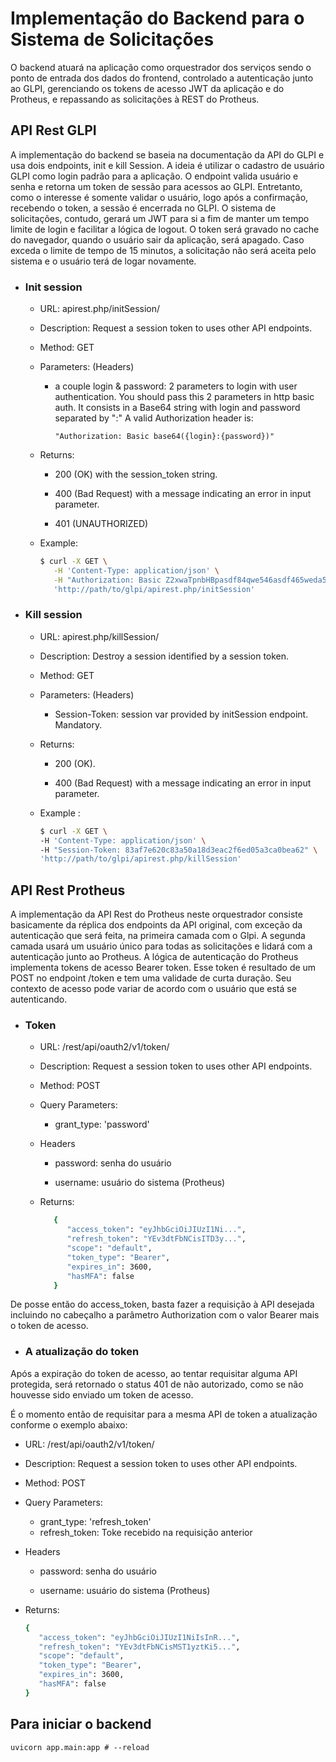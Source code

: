 # Implementação do Backend para o Sistema de Solicitações

O backend atuará na aplicação como orquestrador dos serviços sendo o ponto de entrada dos dados do frontend, controlado a autenticação junto ao GLPI, gerenciando os tokens de acesso JWT da aplicação e do Protheus, e repassando as solicitações à REST do Protheus.

## API Rest GLPI

A implementação do backend se baseia na documentação da API do GLPI e usa dois endpoints, init e kill Session. A ideia é utilizar o cadastro de usuário GLPI como login padrão para a aplicação. O endpoint valida usuário e senha e retorna um token de sessão para acessos ao GLPI. Entretanto, como o interesse é somente validar o usuário, logo após a confirmação, recebendo o token, a sessão é encerrada no GLPI. O sistema de solicitações, contudo, gerará um JWT para si a fim de manter um tempo limite de login e facilitar a lógica de logout. O token será gravado no cache do navegador, quando o usuário sair da aplicação, será apagado. Caso exceda o limite de tempo de 15 minutos, a solicitação não será aceita pelo sistema e o usuário terá de logar novamente.

* ### Init session

   * URL: apirest.php/initSession/

   * Description: Request a session token to uses other API endpoints.

   * Method: GET

   * Parameters: (Headers)

      * a couple login & password: 2 parameters to login with user authentication. You should pass this 2 parameters in http basic auth. It consists in a Base64 string with login and password separated by ":" A valid Authorization header is:

         ```"Authorization: Basic base64({login}:{password})"```

   * Returns:

      * 200 (OK) with the session_token string.

      * 400 (Bad Request) with a message indicating an error in input parameter.

      * 401 (UNAUTHORIZED)

   * Example:

      ```bash
      $ curl -X GET \
         -H 'Content-Type: application/json' \
         -H "Authorization: Basic Z2xwaTpnbHBpasdf84qwe546asdf465weda5" \
         'http://path/to/glpi/apirest.php/initSession'
      ```

* ### Kill session

   * URL: apirest.php/killSession/

   * Description: Destroy a session identified by a session token.

   *  Method: GET

   * Parameters: (Headers)

      * Session-Token: session var provided by initSession endpoint. Mandatory.

   * Returns:

      * 200 (OK).

      * 400 (Bad Request) with a message indicating an error in input parameter.

   * Example :

      ```bash
      $ curl -X GET \
      -H 'Content-Type: application/json' \
      -H "Session-Token: 83af7e620c83a50a18d3eac2f6ed05a3ca0bea62" \
      'http://path/to/glpi/apirest.php/killSession'
      ```

## API Rest Protheus

A implementação da API Rest do Protheus neste orquestrador consiste basicamente da réplica dos endpoints da API original, com exceção da autenticação que será feita, na primeira camada com o Glpi. A segunda camada usará um usuário único para todas as solicitações e lidará com a autenticação junto ao Protheus. A lógica de autenticação do Protheus implementa tokens de acesso Bearer token. Esse token é resultado de um POST no endpoint /token e tem uma validade de curta duração. Seu contexto de acesso pode variar de acordo com o usuário que está se autenticando.

* ###  Token

   * URL: /rest/api/oauth2/v1/token/

   * Description: Request a session token to uses other API endpoints.

   * Method: POST

   * Query Parameters:

      * grant_type: 'password'

   * Headers

      * password: senha do usuário

      * username: usuário do sistema (Protheus)

   * Returns:

      ```bash
         {
            "access_token": "eyJhbGciOiJIUzI1Ni...",
            "refresh_token": "YEv3dtFbNCisITD3y...",
            "scope": "default",
            "token_type": "Bearer",
            "expires_in": 3600,
            "hasMFA": false
         }
      ```

De posse então do access_token, basta fazer a requisição à API desejada incluindo no cabeçalho a parâmetro Authorization com o valor Bearer mais o token de acesso.

* ### A atualização do token

Após a expiração do token de acesso, ao tentar requisitar alguma API protegida, será retornado o status 401 de não autorizado, como se não houvesse sido enviado um token de acesso.

É o momento então de requisitar para a mesma API de token a atualização conforme o exemplo abaixo:

   * URL: /rest/api/oauth2/v1/token/

   * Description: Request a session token to uses other API endpoints.

   * Method: POST

   * Query Parameters:

      * grant_type: 'refresh_token'
      * refresh_token: Toke recebido na requisição anterior

   * Headers

      * password: senha do usuário

      * username: usuário do sistema (Protheus)

   * Returns:

      ```bash
      {    
         "access_token": "eyJhbGciOiJIUzI1NiIsInR...",
         "refresh_token": "YEv3dtFbNCisMST1yztKi5...",
         "scope": "default",
         "token_type": "Bearer",
         "expires_in": 3600,
         "hasMFA": false
      }
      ```

## Para iniciar o backend

```uvicorn app.main:app # --reload ```
